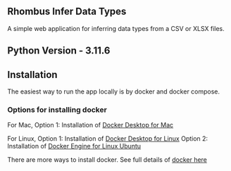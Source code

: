 ## Rhombus Infer Data Types

A simple web application for inferring data types from a CSV or XLSX files.

## Python Version - 3.11.6

## Installation

The easiest way to run the app locally is by docker and docker compose.

### Options for installing docker

For Mac,
Option 1: Installation of [Docker Desktop for Mac](https://docs.docker.com/desktop/install/mac-install/)

For Linux,
Option 1: Installation of [Docker Desktop for Linux](https://docs.docker.com/desktop/install/linux-install/)
Option 2: Installation of [Docker Engine for Linux Ubuntu](https://docs.docker.com/engine/install/ubuntu/)

There are more ways to install docker. See full details of [docker here](https://docs.docker.com/manuals/)
